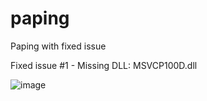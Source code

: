# paping

Paping with fixed issue

Fixed issue #1 - Missing DLL: MSVCP100D.dll

![image](https://github.com/Yutho-tv/paping/assets/101727352/6018cb15-fa94-45ef-8891-d5cb0c195437)
